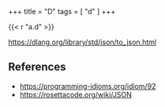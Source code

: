 +++
title = "D"
tags = [ "d" ]
+++

{{< r "a.d" >}}

<https://dlang.org/library/std/json/to_json.html>

## References

- <https://programming-idioms.org/idiom/92>
- <https://rosettacode.org/wiki/JSON>
